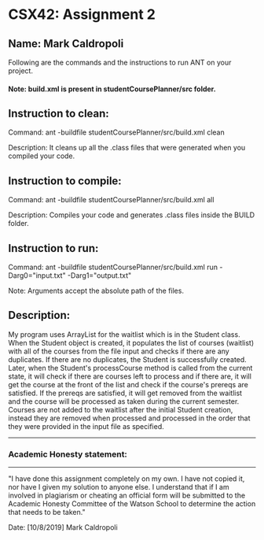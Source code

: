 # CSX42: Assignment 2
## Name: Mark Caldropoli

Following are the commands and the instructions to run ANT on your project.
#### Note: build.xml is present in studentCoursePlanner/src folder.

## Instruction to clean:

Command: ant -buildfile studentCoursePlanner/src/build.xml clean

Description: It cleans up all the .class files that were generated when you
compiled your code.

## Instruction to compile:

Command: ant -buildfile studentCoursePlanner/src/build.xml all

Description: Compiles your code and generates .class files inside the BUILD folder.

## Instruction to run:

Command: ant -buildfile studentCoursePlanner/src/build.xml run -Darg0="input.txt" -Darg1="output.txt"

Note: Arguments accept the absolute path of the files.

## Description:

My program uses ArrayList<Character> for the waitlist which is in the Student class.
When the Student object is created, it populates the list of courses (waitlist) with all of
the courses from the file input and checks if there are any duplicates. If there are no
duplicates, the Student is successfully created. Later, when the Student's processCourse
method is called from the current state, it will check if there are courses left to process
and if there are, it will get the course at the front of the list and check if the course's
prereqs are satisfied. If the prereqs are satisfied, it will get removed from the waitlist
and the course will be processed as taken during the current semester. Courses are not
added to the waitlist after the initial Student creation, instead they are removed when
processed and processed in the order that they were provided in the input file as specified.

-----------------------------------------------------------------------
### Academic Honesty statement:
-----------------------------------------------------------------------

"I have done this assignment completely on my own. I have not copied
it, nor have I given my solution to anyone else. I understand that if
I am involved in plagiarism or cheating an official form will be
submitted to the Academic Honesty Committee of the Watson School to
determine the action that needs to be taken."

Date: [10/8/2019]
Mark Caldropoli

